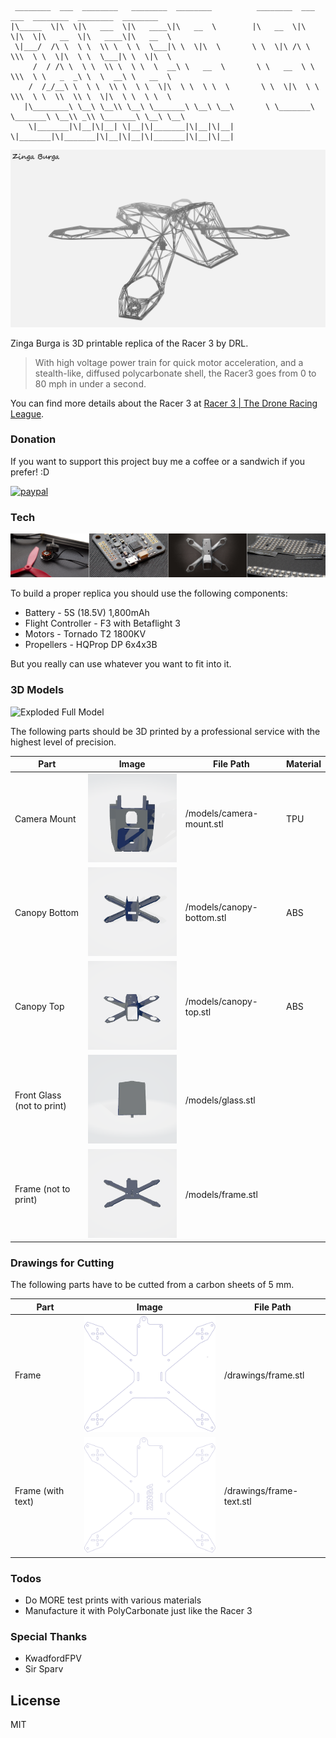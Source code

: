      ________  ___  ________   ________  ________          ________  ___  ___  ________  ________  ________     
    |\_____  \|\  \|\   ___  \|\   ____\|\   __  \        |\   __  \|\  \|\  \|\   __  \|\   ____\|\   __  \    
     \|___/  /\ \  \ \  \\ \  \ \  \___|\ \  \|\  \       \ \  \|\ /\ \  \\\  \ \  \|\  \ \  \___|\ \  \|\  \   
         /  / /\ \  \ \  \\ \  \ \  \  __\ \   __  \       \ \   __  \ \  \\\  \ \   _  _\ \  \  __\ \   __  \  
        /  /_/__\ \  \ \  \\ \  \ \  \|\  \ \  \ \  \       \ \  \|\  \ \  \\\  \ \  \\  \\ \  \|\  \ \  \ \  \ 
       |\________\ \__\ \__\\ \__\ \_______\ \__\ \__\       \ \_______\ \_______\ \__\\ _\\ \_______\ \__\ \__\
        \|_______|\|__|\|__| \|__|\|_______|\|__|\|__|        \|_______|\|_______|\|__|\|__|\|_______|\|__|\|__|

![Burga Top GIF](/images/zinga-top.gif)

Zinga Burga is 3D printable replica of the Racer 3 by DRL.

>With high voltage power train for quick motor acceleration, and a stealth-like, diffused polycarbonate shell, the Racer3 goes from 0 to 80 mph in under a second.

You can find more details about the Racer 3 at [Racer 3 | The Drone Racing League](https://thedroneracingleague.com/racer3/).

### Donation

If you want to support this project buy me a coffee or a sandwich if you prefer! :D

[![paypal](https://www.paypalobjects.com/en_US/i/btn/btn_donate_LG.gif)](https://www.paypal.com/cgi-bin/webscr?cmd=_s-xclick&hosted_button_id=3UN95QQCD4B7E)

### Tech

![Tech List](/images/tech-list.png)

To build a proper replica you should use the following components:
* Battery - 5S (18.5V) 1,800mAh
* Flight Controller - F3 with Betaflight 3
* Motors - Tornado T2 1800KV
* Propellers - HQProp DP 6x4x3B

But you really can use whatever you want to fit into it.

### 3D Models

![Exploded Full Model](/images/explodel-full-model)

The following parts should be 3D printed by a professional service with the highest level of precision.

| Part | Image | File Path | Material |
| ------ | ------ | ------ | ------ |
| Camera Mount | ![Camera Mount](/images/camera-mount.gif) | /models/camera-mount.stl | TPU |
| Canopy Bottom | ![Canopy Bottom](/images/canopy-bottom.gif) | /models/canopy-bottom.stl | ABS |
| Canopy Top | ![Canopy Top](/images/canopy-top.gif) | /models/canopy-top.stl | ABS |
| Front Glass (not to print) | ![Glass](/images/glass.gif) | /models/glass.stl | |
| Frame (not to print) | ![Frame](/images/frame.gif) | /models/frame.stl | |

### Drawings for Cutting

The following parts have to be cutted from a carbon sheets of 5 mm.

| Part | Image | File Path |
| ------ | ------ | ------ |
| Frame | ![Frame](/images/frame.png) | /drawings/frame.stl |
| Frame (with text) | ![Frame](/images/frame-text.png) | /drawings/frame-text.stl |

### Todos

 - Do MORE test prints with various materials
 - Manufacture it with PolyCarbonate just like the Racer 3

### Special Thanks

- KwadfordFPV
- Sir Sparv

License
----

MIT
